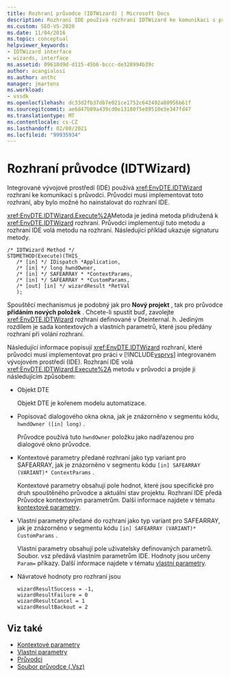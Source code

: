 ```yaml
---
title: Rozhraní průvodce (IDTWizard) | Microsoft Docs
description: Rozhraní IDE používá rozhraní IDTWizard ke komunikaci s průvodci. Průvodci musí implementovat toto rozhraní, aby se nainstalovalo v rozhraní IDE.
ms.custom: SEO-VS-2020
ms.date: 11/04/2016
ms.topic: conceptual
helpviewer_keywords:
- IDTWizard interface
- wizards, interface
ms.assetid: 09618d9d-d115-45b6-bccc-de328994b39c
author: acangialosi
ms.author: anthc
manager: jmartens
ms.workload:
- vssdk
ms.openlocfilehash: dc33d2fb37db7e021ce1752c642492a80956b61f
ms.sourcegitcommit: ae6d47b09a439cd0e13180f5e89510e3e347fd47
ms.translationtype: MT
ms.contentlocale: cs-CZ
ms.lasthandoff: 02/08/2021
ms.locfileid: "99935934"
---
```

# <a name="wizard-interface-idtwizard"></a>Rozhraní průvodce (IDTWizard)
Integrované vývojové prostředí (IDE) používá <xref:EnvDTE.IDTWizard> rozhraní ke komunikaci s průvodci. Průvodci musí implementovat toto rozhraní, aby bylo možné ho nainstalovat do rozhraní IDE.

 <xref:EnvDTE.IDTWizard.Execute%2A>Metoda je jediná metoda přidružená k <xref:EnvDTE.IDTWizard> rozhraní. Průvodci implementují tuto metodu a rozhraní IDE volá metodu na rozhraní. Následující příklad ukazuje signaturu metody.

```
/* IDTWizard Method */
STDMETHOD(Execute)(THIS_
   /* [in] */ IDispatch *Application,
   /* [in] */ long hwndOwner,
   /* [in] */ SAFEARRAY * *ContextParams,
   /* [in] */ SAFEARRAY * *CustomParams,
   /* [out] [in] */ wizardResult *RetVal
   );
```

 Spouštěcí mechanismus je podobný jak pro **Nový projekt** , tak pro průvodce **přidáním nových položek** . Chcete-li spustit buď, zavolejte <xref:EnvDTE.IDTWizard> rozhraní definované v Dteinternal. h. Jediným rozdílem je sada kontextových a vlastních parametrů, které jsou předány rozhraní při volání rozhraní.

 Následující informace popisují <xref:EnvDTE.IDTWizard> rozhraní, které průvodci musí implementovat pro práci v [!INCLUDE[vsprvs](../../code-quality/includes/vsprvs_md.md)] integrovaném vývojovém prostředí (IDE). Rozhraní IDE volá <xref:EnvDTE.IDTWizard.Execute%2A> metodu v průvodci a projde ji následujícím způsobem:

- Objekt DTE

     Objekt DTE je kořenem modelu automatizace.

- Popisovač dialogového okna okna, jak je znázorněno v segmentu kódu, `hwndOwner ([in] long)` .

     Průvodce používá tuto `hwndOwner` položku jako nadřazenou pro dialogové okno průvodce.

- Kontextové parametry předané rozhraní jako typ variant pro SAFEARRAY, jak je znázorněno v segmentu kódu `[in] SAFEARRAY (VARIANT)* ContextParams` .

     Kontextové parametry obsahují pole hodnot, které jsou specifické pro druh spouštěného průvodce a aktuální stav projektu. Rozhraní IDE předá Průvodce kontextovým parametrům. Další informace najdete v tématu [kontextové parametry](../../extensibility/internals/context-parameters.md).

- Vlastní parametry předané do rozhraní jako typ variant pro SAFEARRAY, jak je znázorněno v segmentu kódu `[in] SAFEARRAY (VARIANT)* CustomParams` .

     Vlastní parametry obsahují pole uživatelsky definovaných parametrů. Soubor. vsz předává vlastním parametrům IDE. Hodnoty jsou určeny `Param=` příkazy. Další informace najdete v tématu [vlastní parametry](../../extensibility/internals/custom-parameters.md).

- Návratové hodnoty pro rozhraní jsou

    ```
    wizardResultSuccess = -1,
    wizardResultFailure = 0
    wizardResultCancel = 1
    wizardResultBackout = 2
    ```

## <a name="see-also"></a>Viz také
- [Kontextové parametry](../../extensibility/internals/context-parameters.md)
- [Vlastní parametry](../../extensibility/internals/custom-parameters.md)
- [Průvodci](../../extensibility/internals/wizards.md)
- [Soubor průvodce (.Vsz)](../../extensibility/internals/wizard-dot-vsz-file.md)
